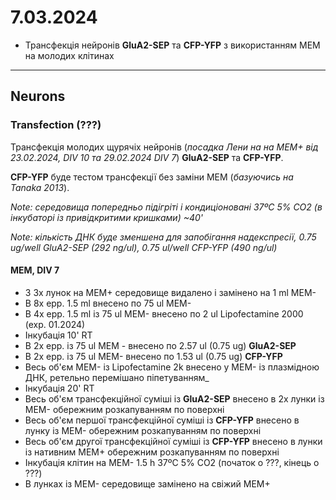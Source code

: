 7.03.2024
=========
- Трансфекція нейронів __GluA2-SEP__ та __CFP-YFP__ з використанням MEM на молодих клітинах

---

## Neurons
### Transfection (???)
Трансфекція молодих щурячіх нейронів (_посадка Лени на на MEM+ від 23.02.2024, DIV 10 та 29.02.2024 DIV 7_)  __GluA2-SEP__ та __CFP-YFP__.

__CFP-YFP__ буде тестом трансфекції без заміни MEM (_базуючись на Tanaka 2013_).

_Note: середовища попередньо підігріті і кондиціоновані 37ºC 5% CO2 (в інкубаторі із привідкритими кришками) ~40'_

_Note: кількість ДНК буде зменшена для запобігання надекспресії, 0.75 ug/well  GluA2-SEP (292 ng/ul), 0.75 ul/well CFP-YFP (490 ng/ul)_

#### MEM, DIV 7
- З 3x лунок на MEM+  середовище видалено і замінено на 1 ml MEM-
- В 8x epp. 1.5 ml внесено по 75 ul MEM-
- В 4x epp. 1.5 ml із 75 ul MEM- внесено по 2 ul Lipofectamine 2000 (exp. 01.2024)
- Інкубація 10' RT
- В 2x epp. із 75 ul MEM - внесено по 2.57 ul (0.75 ug) __GluA2-SEP__
- В 2x epp. із 75 ul MEM- внесено по 1.53 ul (0.75 ug) __CFP-YFP__
- Весь об'єм MEM- із Lipofectamine 2k внесено у MEM- із  плазмідною ДНК, ретельно перемішано піпетуванням_
- Інкубація 20' RT
- Весь об'єм трансфекційної суміші із __GluA2-SEP__ внесено в 2x лунки із MEM- обережним розкапуванням по поверхні
- Весь об'єм першої трансфекційної суміші із __CFP-YFP__ внесено в лунку із MEM- обережним розкапуванням по поверхні
- Весь об'єм другої трансфекційної суміші із __CFP-YFP__ внесено в лунки із нативним MEM+ обережним розкапуванням по поверхні
- Інкубація клітин на MEM- 1.5 h 37ºC 5% CO2 (початок о ???, кінець о ???)
- В лунках із MEM- середовище замінено на свіжий MEM+ 